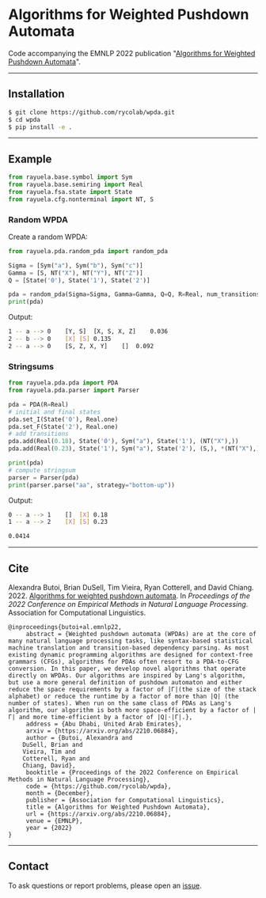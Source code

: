 # Algorithms for Weighted Pushdown Automata

Code accompanying the EMNLP 2022 publication "[Algorithms for Weighted Pushdown Automata](https://arxiv.org/abs/2210.06884)".

---
## Installation
```bash
$ git clone https://github.com/rycolab/wpda.git
$ cd wpda
$ pip install -e .
```
---
## Example
```python
from rayuela.base.symbol import Sym
from rayuela.base.semiring import Real
from rayuela.fsa.state import State
from rayuela.cfg.nonterminal import NT, S
```
### Random WPDA
Create a random WPDA:
```python
from rayuela.pda.random_pda import random_pda

Sigma = [Sym("a"), Sym("b"), Sym("c")]
Gamma = [S, NT("X"), NT("Y"), NT("Z")]
Q = [State('0'), State('1'), State('2')]

pda = random_pda(Sigma=Sigma, Gamma=Gamma, Q=Q, R=Real, num_transitions=3)
print(pda)
```
Output:
```bash
1 -- a --> 0	[Y, S]	[X, S, X, Z]	0.036
2 -- b --> 0	[X]	[S]	0.135
2 -- a --> 0	[S, Z, X, Y]	[]	0.092
```
### Stringsums
```python
from rayuela.pda.pda import PDA
from rayuela.pda.parser import Parser

pda = PDA(R=Real)
# initial and final states
pda.set_I(State('0'), Real.one)
pda.set_F(State('2'), Real.one)
# add transitions
pda.add(Real(0.18), State('0'), Sym("a"), State('1'), (NT("X"),))
pda.add(Real(0.23), State('1'), Sym("a"), State('2'), (S,), *(NT("X"),))

print(pda)
# compute stringsum
parser = Parser(pda)
print(parser.parse("aa", strategy="bottom-up"))
```
Output:
```bash
0 -- a --> 1	[]	[X]	0.18
1 -- a --> 2	[X]	[S]	0.23

0.0414
```
---
## Cite

Alexandra Butoi, Brian DuSell, Tim Vieira, Ryan Cotterell, and David Chiang. 2022. [Algorithms for weighted pushdown
automata](https://arxiv.org/abs/2210.06884). In _Proceedings of the 2022 Conference on Empirical Methods in
Natural Language Processing_. Association for Computational Linguistics.
```
@inproceedings{butoi+al.emnlp22,
     abstract = {Weighted pushdown automata (WPDAs) are at the core of many natural language processing tasks, like syntax-based statistical machine translation and transition-based dependency parsing. As most existing dynamic programming algorithms are designed for context-free grammars (CFGs), algorithms for PDAs often resort to a PDA-to-CFG conversion. In this paper, we develop novel algorithms that operate directly on WPDAs. Our algorithms are inspired by Lang's algorithm, but use a more general definition of pushdown automaton and either reduce the space requirements by a factor of |Γ|(the size of the stack alphabet) or reduce the runtime by a factor of more than |Q| (the number of states). When run on the same class of PDAs as Lang's algorithm, our algorithm is both more space-efficient by a factor of |Γ| and more time-efficient by a factor of |Q|⋅|Γ|.},
     address = {Abu Dhabi, United Arab Emirates},
     arxiv = {https://arxiv.org/abs/2210.06884},
     author = {Butoi, Alexandra and 
    DuSell, Brian and 
    Vieira, Tim and 
    Cotterell, Ryan and 
    Chiang, David},
     booktitle = {Proceedings of the 2022 Conference on Empirical Methods in Natural Language Processing},
     code = {https://github.com/rycolab/wpda},
     month = {December},
     publisher = {Association for Computational Linguistics},
     title = {Algorithms for Weighted Pushdown Automata},
     url = {https://arxiv.org/abs/2210.06884},
     venue = {EMNLP},
     year = {2022}
}
```
---
## Contact
To ask questions or report problems, please open an [issue](https://github.com/rycolab/wpda/issues).


